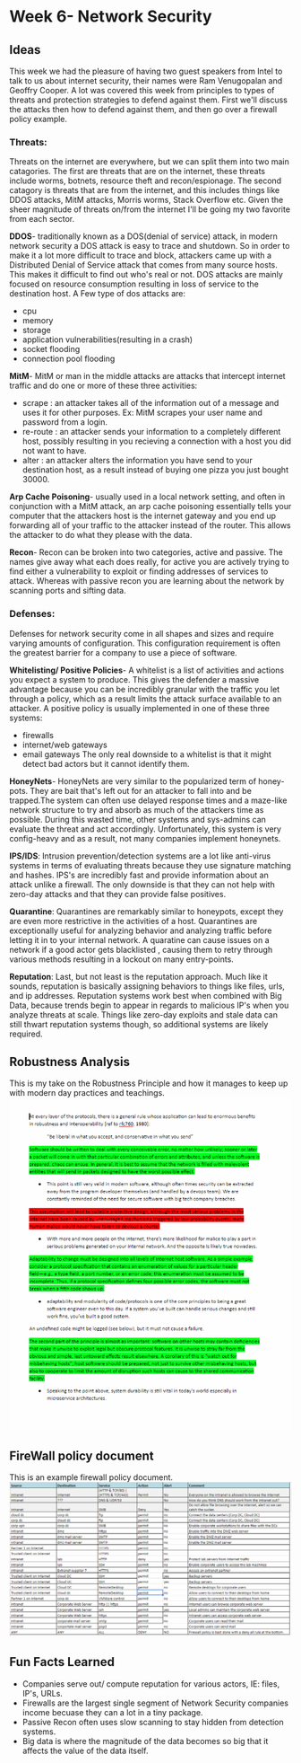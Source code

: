 
# Week 6- Network Security

## Ideas

This week we had the pleasure of having two guest speakers from Intel to talk to us about internet security, their names were Ram Venugopalan and Geoffry Cooper. A lot was covered this week from principles to types of threats and protection strategies to defend against them. First we'll discuss the attacks then how to defend against them, and then go over a firewall policy example.

### Threats:
Threats on the internet are everywhere, but we can split them into two main catagories. The first are threats that are on the internet, these threats include worms, botnets, resource theft and recon/espionage. The second catagory is threats that are from the internet, and this includes things like DDOS attacks, MitM attacks, Morris worms, Stack Overflow etc. Given the sheer magnitude of threats on/from the internet I'll be going my two favorite from each sector.

**DDOS**- traditionally known as a DOS(denial of service) attack, in modern network security a DOS attack is easy to trace and shutdown. So in order to make it a lot more difficult to trace and block, attackers came up with a Distributed Denial of Service attack that comes from many source hosts. This makes it difficult to find out who's real or not. DOS attacks are mainly focused on resource consumption resulting in loss of service to the destination host. A Few type of dos attacks are:
- cpu
- memory
- storage
- application vulnerabilities(resulting in a crash)
- socket flooding
- connection pool flooding

**MitM**- MitM or man in the middle attacks are attacks that intercept internet traffic and do one or more of these three activities:
- scrape : an attacker takes all of the information out of a message and uses it for other purposes. Ex: MitM scrapes your user name and password from a login.
- re-route : an attacker sends your information to a completely different host, possibly resulting in you recieving a connection with a host you did not want to have.
- alter : an attacker alters the information you have send to your destination host, as a result instead of buying one pizza you just bought 30000.

**Arp Cache Poisoning**- usually used in a local network setting, and often in conjunction with a MitM attack, an arp cache poisoning essentially tells your computer that the attackers host is the internet gateway and you end up forwarding all of your traffic to the attacker instead of the router. This allows the attacker to do what they please with the data. 

**Recon**- Recon can be broken into two categories, active and passive. The names give away what each does really, for active you are actively trying to find either a vulnerability to exploit or finding addresses of services to attack. Whereas with passive recon you are learning about the network by scanning ports and sifting data. 

### Defenses:
Defenses for network security come in all shapes and sizes and require varying amounts of configuration. This configuration requirement is often the greatest barrier for a company to use a piece of software. 

**Whitelisting/ Positive Policies**- A whitelist is a list of activities and actions you expect a system to produce. This gives the defender a massive advantage because you can be incredibly granular with the traffic you let through a policy, which as a result limits the attack surface available to an attacker. A positive policy is usually implemented in one of these three systems:
- firewalls
- internet/web gateways
- email gateways
The only real downside to a whitelist is that it might detect bad actors but it cannot identify them.
 
**HoneyNets**- HoneyNets are very similar to the popularized term of honey-pots. They are bait that's left out for an attacker to fall into and be trapped.The system can often use delayed response times and a maze-like network structure to try and absorb as much of the attackers time as possible. During this wasted time, other systems and sys-admins can evaluate the threat and act accordingly. Unfortunately, this system is very config-heavy and as a result, not many companies implement honeynets. 

**IPS/IDS**: Intrusion prevention/detection systems are a lot like anti-virus systems in terms of evaluating threats because they use signature matching and hashes. IPS's are incredibly fast and provide information about an attack unlike a firewall. The only downside is that they can not help with zero-day attacks and that they can provide false positives. 

**Quarantine**: Quarantines are remarkably similar to honeypots, except they are even more restrictive in the activities of a host. Quarantines are exceptionally useful for analyzing behavior and analyzing traffic before letting it in to your internal network. A quaratine can cause issues on a network if a good actor gets blacklisted , causing them to retry through various methods resulting in a lockout on many entry-points. 

**Reputation**: Last, but not least is the reputation approach. Much like it sounds, reputation is basically assigning behaviors to things like files, urls, and ip addresses. Reputation systems work best when combined with Big Data, because trends begin to appear in regards to malicious IP's when you analyze threats at scale. Things like zero-day exploits and stale data can still thwart reputation systems though, so additional systems are likely required.

## Robustness Analysis
This is my take on the Robustness Principle and how it manages to keep up with modern day practices and teachings.
![cheat sheet](images/robust.PNG)

## FireWall policy document
This is an example firewall policy document.
![Yara Ouput](images/firewall.PNG)

## Fun Facts Learned
- Companies serve out/ compute reputation for various actors, IE: files, IP's, URLs.
- Firewalls are the largest single segment of Network Security companies income becuase they can a lot in a tiny package.
- Passive Recon often uses slow scanning to stay hidden from detection systems.
- Big data is where the magnitude of the data becomes so big that it affects the value of the data itself. 
